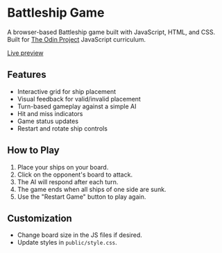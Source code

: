 # Battleship Game

A browser-based Battleship game built with JavaScript, HTML, and CSS. Built for [The Odin Project](https://www.theodinproject.com/) JavaScript curriculum.

[Live preview]()

## Features

- Interactive grid for ship placement
- Visual feedback for valid/invalid placement
- Turn-based gameplay against a simple AI
- Hit and miss indicators
- Game status updates
- Restart and rotate ship controls

## How to Play

1. Place your ships on your board.
2. Click on the opponent's board to attack.
3. The AI will respond after each turn.
4. The game ends when all ships of one side are sunk.
5. Use the "Restart Game" button to play again.

## Customization

- Change board size in the JS files if desired.
- Update styles in `public/style.css`.
